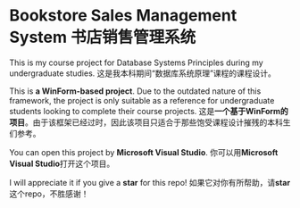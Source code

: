 # Bookstore Sales Management System 书店销售管理系统

This is my course project for Database Systems Principles during my undergraduate studies.
这是我本科期间“数据库系统原理”课程的课程设计。

This is **a WinForm-based project**. Due to the outdated nature of this framework, the project is only suitable as a reference for undergraduate students looking to complete their course projects.
这是**一个基于WinForm的项目**。由于该框架已经过时，因此该项目只适合于那些饱受课程设计摧残的本科生们参考。

You can open this project by **Microsoft Visual Studio**.
你可以用**Microsoft Visual Studio**打开这个项目。

I will appreciate it if you give a **star** for this repo!
如果它对你有所帮助，请**star**这个repo，不胜感谢！
